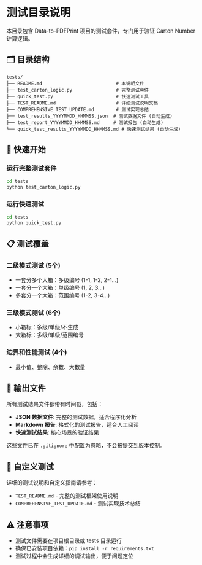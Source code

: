 # 测试目录说明

本目录包含 Data-to-PDFPrint 项目的测试套件，专门用于验证 Carton Number 计算逻辑。

## 🗂️ 目录结构

```
tests/
├── README.md                           # 本说明文件
├── test_carton_logic.py                # 完整测试套件
├── quick_test.py                       # 快速测试工具
├── TEST_README.md                      # 详细测试说明文档
├── COMPREHENSIVE_TEST_UPDATE.md        # 测试实现总结
├── test_results_YYYYMMDD_HHMMSS.json  # 测试数据文件 (自动生成)
├── test_report_YYYYMMDD_HHMMSS.md     # 测试报告 (自动生成)
└── quick_test_results_YYYYMMDD_HHMMSS.md # 快速测试结果 (自动生成)
```

## 🚀 快速开始

### 运行完整测试套件
```bash
cd tests
python test_carton_logic.py
```

### 运行快速测试
```bash
cd tests
python quick_test.py
```

## 📋 测试覆盖

### 二级模式测试 (5个)
- 一套分多个大箱：多级编号 (1-1, 1-2, 2-1...)
- 一套分一个大箱：单级编号 (1, 2, 3...)  
- 多套分一个大箱：范围编号 (1-2, 3-4...)

### 三级模式测试 (6个)
- 小箱标：多级/单级/不生成
- 大箱标：多级/单级/范围编号

### 边界和性能测试 (4个)
- 最小值、整除、余数、大数量

## 📄 输出文件

所有测试结果文件都带有时间戳，包括：
- **JSON 数据文件**: 完整的测试数据，适合程序化分析
- **Markdown 报告**: 格式化的测试报告，适合人工阅读
- **快速测试结果**: 核心场景的验证结果

这些文件已在 `.gitignore` 中配置为忽略，不会被提交到版本控制。

## 🔧 自定义测试

详细的测试说明和自定义指南请参考：
- `TEST_README.md` - 完整的测试框架使用说明
- `COMPREHENSIVE_TEST_UPDATE.md` - 测试实现技术总结

## ⚠️ 注意事项

- 测试文件需要在项目根目录或 tests 目录运行
- 确保已安装项目依赖：`pip install -r requirements.txt`
- 测试过程中会生成详细的调试输出，便于问题定位
